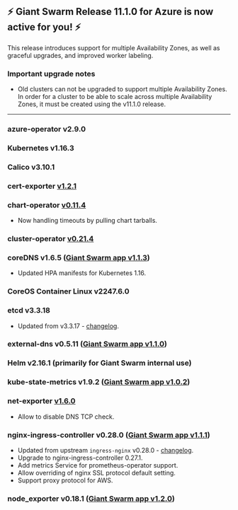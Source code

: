 ## :zap: Giant Swarm Release 11.1.0 for Azure is now active for you! :zap:

This release introduces support for multiple Availability Zones, as well as graceful upgrades, and improved worker labeling.

### Important upgrade notes
- Old clusters can not be upgraded to support multiple Availability Zones. In order for a cluster to be able to scale across multiple Availability Zones, it must be created using the v11.1.0 release.

---

### azure-operator v2.9.0

### Kubernetes v1.16.3

### Calico v3.10.1

### cert-exporter [v1.2.1](https://github.com/giantswarm/cert-exporter/blob/master/CHANGELOG.md#121-2019-12-24)

### chart-operator [v0.11.4](https://github.com/giantswarm/chart-operator/releases/tag/v0.11.4)
- Now handling timeouts by pulling chart tarballs.

### cluster-operator [v0.21.4](https://github.com/giantswarm/cluster-operator/releases/tag/v0.21.4)

### coreDNS v1.6.5 ([Giant Swarm app v1.1.3](https://github.com/giantswarm/coredns-app/blob/master/CHANGELOG.md#v113))
- Updated HPA manifests for Kubernetes 1.16.

### CoreOS Container Linux v2247.6.0

### etcd v3.3.18
- Updated from v3.3.17 - [changelog](https://github.com/etcd-io/etcd/blob/master/CHANGELOG-3.3.md#v3318-2019-11-26).

### external-dns v0.5.11 ([Giant Swarm app v1.1.0](https://github.com/giantswarm/external-dns-app/blob/master/CHANGELOG.md#v110))

### Helm v2.16.1 (primarily for Giant Swarm internal use)

### kube-state-metrics v1.9.2 ([Giant Swarm app v1.0.2](https://github.com/giantswarm/kube-state-metrics-app/blob/master/CHANGELOG.md#v102))

### net-exporter [v1.6.0](https://github.com/helm/helm/releases/tag/v2.16.1)
- Allow to disable DNS TCP check.

### nginx-ingress-controller v0.28.0 ([Giant Swarm app v1.1.1](https://github.com/giantswarm/nginx-ingress-controller-app/blob/master/CHANGELOG.md#v130-2020-01-30))
- Updated from upstream `ingress-nginx` v0.28.0 - [changelog](https://github.com/kubernetes/ingress-nginx/releases/tag/nginx-0.28.0).
- Upgrade to nginx-ingress-controller 0.27.1.
- Add metrics Service for prometheus-operator support.
- Allow overriding of nginx SSL protocol default setting.
- Support proxy protocol for AWS.

### node_exporter v0.18.1 ([Giant Swarm app v1.2.0](https://github.com/giantswarm/node-exporter-app/blob/master/CHANGELOG.md#120-2020-01-08))
